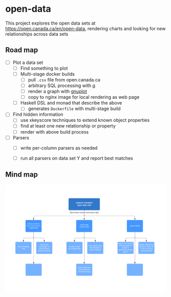 # open-data

This project explores the open data sets at https://open.canada.ca/en/open-data, rendering charts and looking for new relationships across data sets

## Road map

- [ ] Plot a data set
	- [ ] Find something to plot
	- [ ] Multi-stage docker builds
		- [ ] pull `.csv` file from open.canada.ca
		- [ ] arbitrary SQL processing with [q](http://harelba.github.io/q/)
		- [ ] render a graph with [gnuplot](http://www.gnuplot.info/)
		- [ ] copy to nginx image for local rendering as web page
	- [ ] Haskell DSL and monad that describe the above
		- [ ] generates `Dockerfile` with multi-stage build
- [ ] Find hidden information
	- [ ] use xkeyscore techniques to extend known object properties
	- [ ] find at least one new relationship or property
	- [ ] render with above build process
- [ ] Parsers
	- [ ] write per-column parsers as needed
	- [ ] run all parsers on data set Y and report best matches


## Mind map

![mind map](https://raw.githubusercontent.com/jasonincanada/open-data/main/images/mind-map.png)

